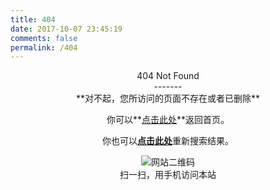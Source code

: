 ```yaml
---
title: 404
date: 2017-10-07 23:45:19
comments: false
permalink: /404
---
```


<center>404 Not Found<center>
-------
<center>**对不起，您所访问的页面不存在或者已删除**

你可以**[点击此处](http://www.chenwj.cn)**返回首页。

你也可以<a href="#" class="popup-trigger">**点击此处**</a>重新搜索结果。</center>
![网站二维码](images/favicon.ico)<center>扫一扫，用手机访问本站<center>